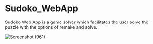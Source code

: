 
# Sudoko_WebApp
Sudoko Web App is a game solver which facilitates the user solve the puzzle with the options of remake and solve.





![Screenshot (961)](https://user-images.githubusercontent.com/73896596/115613173-b57f8b00-a309-11eb-8768-e551ef75ff9c.png)


